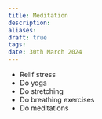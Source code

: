 ```yaml
---
title: Meditation
description: 
aliases: 
draft: true
tags: 
date: 30th March 2024
---
```

- Relif stress
- Do yoga
- Do stretching
- Do breathing exercises
- Do meditations